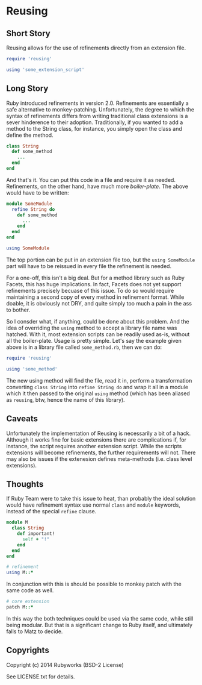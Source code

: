 # Reusing

## Short Story

Reusing allows for the use of refinements directly from an extension file.

```ruby
require 'reusing'

using 'some_extension_script'
```

## Long Story

Ruby introduced refinements in version 2.0. Refinements are essentially
a safe alternative to monkey-patching. Unfortunately, the degree to which
the syntax of refinements differs from writing traditional class extensions
is a sever hinderence to their adoption. Traditionally, if you wanted to add
a method to the String class, for instance, you simply open the class
and define the method.

```ruby
class String
  def some_method
    ...
  end
end
```

And that's it. You can put this code in a file and require it as needed.
Refinements, on the other hand, have much more *boiler-plate*. The
above would have to be written:

```ruby
module SomeModule
  refine String do
    def some_method
      ...
    end
  end
end

using SomeModule
```

The top portion can be put in an extension file too, but the `using SomeModule` part
will have to be reissued in every file the refinement is needed.

For a one-off, this isn't a big deal. But for a method library such as
Ruby Facets, this has huge implications. In fact, Facets does not yet support
refinements precisely becuase of this issue. To do so would require maintaining
a second copy of every method in refinement format. While doable, it is obviously
not DRY, and quite simply too much a pain in the ass to bother.

So I consder what, if anything, could be done about this problem. And the idea of
overriding the `using` method to accept a library file name was hatched.
With it, most extension scripts can be readily used as-is, without all
the boiler-plate. Usage is pretty simple. Let's say the example given
above is in a library file called `some_method.rb`, then we can do:

```ruby
require 'reusing'

using 'some_method'
```

The new using method will find the file, read it in, perform a transformation
converting `class String` into `refine String do` and wrap it all in a module
which it then passed to the original `using` method (which has been aliased
as `reusing`, btw, hence the name of this library).


## Caveats

Unfortunately the implementation of Reusing is necessarily a bit of a hack. Although
it works fine for basic extensions there are complications if, for instance,
the script requires another extension script. While the scripts extensions will become
refinements, the further requirements will not. There may also be issues if the
extenesion defines meta-methods (i.e. class level extensions).


## Thoughts

If Ruby Team were to take this issue to heat, than probably the ideal solution would
have refinement syntax use normal `class` and `module` keywords, instead of the
special `refine` clause.

```ruby
module M
  class String
    def important!
      self + "!"
    end
  end
end

# refinement
using M::*
```

In conjunction with this is should be possible to monkey patch with the same code as well.

```ruby
# core extension
patch M::*
```

In this way the both techniques could be used via the same code, while still being modular.
But that is a significant change to Ruby itself, and ultimately falls to Matz to decide.


## Copyrights

Copyright (c) 2014 Rubyworks (BSD-2 License)

See LICENSE.txt for details.
